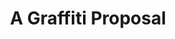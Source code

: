 ---
pid: ws78
title: A Graffiti Proposal
location_transcription: Washington Square
coordinates: "[-75.15215820667, 39.946927048]"
zipcode: '19041'
gen_neighborhood: 
neighborhood: 
outside_phl: 'Haverford PA '
age: '21'
age_range: 20-29
instagram: 
image_file_name: ws_78.jpg
proposal_transcription: |-
  Freedom is a light for which many men have died in darkness
  The light will not shine until freedom truly rings
topic: Freedom
topic_summary: '0'
type: Other No Form
keywords_other: 
credit: Chris Bechen
image_labels: 
twitter: 
facebook: 
permalink: "/monuments/ws78/"
layout: item-page
---